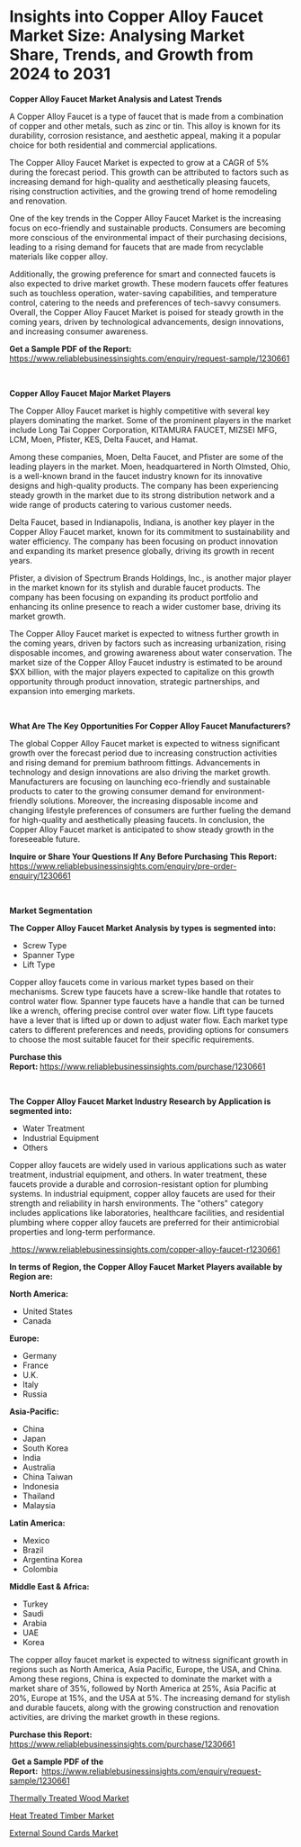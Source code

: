 <p><h1>Insights into Copper Alloy Faucet Market Size: Analysing Market Share, Trends, and Growth from 2024 to 2031</h1></p><p><strong>Copper Alloy Faucet Market Analysis and Latest Trends</strong></p>
<p><p>A Copper Alloy Faucet is a type of faucet that is made from a combination of copper and other metals, such as zinc or tin. This alloy is known for its durability, corrosion resistance, and aesthetic appeal, making it a popular choice for both residential and commercial applications.</p><p>The Copper Alloy Faucet Market is expected to grow at a CAGR of 5% during the forecast period. This growth can be attributed to factors such as increasing demand for high-quality and aesthetically pleasing faucets, rising construction activities, and the growing trend of home remodeling and renovation.</p><p>One of the key trends in the Copper Alloy Faucet Market is the increasing focus on eco-friendly and sustainable products. Consumers are becoming more conscious of the environmental impact of their purchasing decisions, leading to a rising demand for faucets that are made from recyclable materials like copper alloy.</p><p>Additionally, the growing preference for smart and connected faucets is also expected to drive market growth. These modern faucets offer features such as touchless operation, water-saving capabilities, and temperature control, catering to the needs and preferences of tech-savvy consumers. Overall, the Copper Alloy Faucet Market is poised for steady growth in the coming years, driven by technological advancements, design innovations, and increasing consumer awareness.</p></p>
<p><strong>Get a Sample PDF of the Report:&nbsp;</strong> <a href="https://www.reliablebusinessinsights.com/enquiry/request-sample/1230661">https://www.reliablebusinessinsights.com/enquiry/request-sample/1230661</a></p>
<p>&nbsp;</p>
<p><strong>Copper Alloy Faucet Major Market Players</strong></p>
<p><p>The Copper Alloy Faucet market is highly competitive with several key players dominating the market. Some of the prominent players in the market include Long Tai Copper Corporation, KITAMURA FAUCET, MIZSEI MFG, LCM, Moen, Pfister, KES, Delta Faucet, and Hamat. </p><p>Among these companies, Moen, Delta Faucet, and Pfister are some of the leading players in the market. Moen, headquartered in North Olmsted, Ohio, is a well-known brand in the faucet industry known for its innovative designs and high-quality products. The company has been experiencing steady growth in the market due to its strong distribution network and a wide range of products catering to various customer needs. </p><p>Delta Faucet, based in Indianapolis, Indiana, is another key player in the Copper Alloy Faucet market, known for its commitment to sustainability and water efficiency. The company has been focusing on product innovation and expanding its market presence globally, driving its growth in recent years.</p><p>Pfister, a division of Spectrum Brands Holdings, Inc., is another major player in the market known for its stylish and durable faucet products. The company has been focusing on expanding its product portfolio and enhancing its online presence to reach a wider customer base, driving its market growth.</p><p>The Copper Alloy Faucet market is expected to witness further growth in the coming years, driven by factors such as increasing urbanization, rising disposable incomes, and growing awareness about water conservation. The market size of the Copper Alloy Faucet industry is estimated to be around $XX billion, with the major players expected to capitalize on this growth opportunity through product innovation, strategic partnerships, and expansion into emerging markets.</p></p>
<p>&nbsp;</p>
<p><strong>What Are The Key Opportunities For Copper Alloy Faucet Manufacturers?</strong></p>
<p><p>The global Copper Alloy Faucet market is expected to witness significant growth over the forecast period due to increasing construction activities and rising demand for premium bathroom fittings. Advancements in technology and design innovations are also driving the market growth. Manufacturers are focusing on launching eco-friendly and sustainable products to cater to the growing consumer demand for environment-friendly solutions. Moreover, the increasing disposable income and changing lifestyle preferences of consumers are further fueling the demand for high-quality and aesthetically pleasing faucets. In conclusion, the Copper Alloy Faucet market is anticipated to show steady growth in the foreseeable future.</p></p>
<p><strong>Inquire or Share Your Questions If Any Before Purchasing This Report:</strong> <a href="https://www.reliablebusinessinsights.com/enquiry/pre-order-enquiry/1230661">https://www.reliablebusinessinsights.com/enquiry/pre-order-enquiry/1230661</a></p>
<p>&nbsp;</p>
<p><strong>Market Segmentation</strong></p>
<p><strong>The Copper Alloy Faucet Market Analysis by types is segmented into:</strong></p>
<p><ul><li>Screw Type</li><li>Spanner Type</li><li>Lift Type</li></ul></p>
<p><p>Copper alloy faucets come in various market types based on their mechanisms. Screw type faucets have a screw-like handle that rotates to control water flow. Spanner type faucets have a handle that can be turned like a wrench, offering precise control over water flow. Lift type faucets have a lever that is lifted up or down to adjust water flow. Each market type caters to different preferences and needs, providing options for consumers to choose the most suitable faucet for their specific requirements.</p></p>
<p><strong>Purchase this Report:&nbsp;</strong><a href="https://www.reliablebusinessinsights.com/purchase/1230661">https://www.reliablebusinessinsights.com/purchase/1230661</a></p>
<p>&nbsp;</p>
<p><strong>The Copper Alloy Faucet Market Industry Research by Application is segmented into:</strong></p>
<p><ul><li>Water Treatment</li><li>Industrial Equipment</li><li>Others</li></ul></p>
<p><p>Copper alloy faucets are widely used in various applications such as water treatment, industrial equipment, and others. In water treatment, these faucets provide a durable and corrosion-resistant option for plumbing systems. In industrial equipment, copper alloy faucets are used for their strength and reliability in harsh environments. The "others" category includes applications like laboratories, healthcare facilities, and residential plumbing where copper alloy faucets are preferred for their antimicrobial properties and long-term performance.</p></p>
<p><a href="https://www.reliablebusinessinsights.com/copper-alloy-faucet-r1230661">&nbsp;https://www.reliablebusinessinsights.com/copper-alloy-faucet-r1230661</a></p>
<p><strong>In terms of Region, the Copper Alloy Faucet Market Players available by Region are:</strong></p>
<p>
    <p> <strong> North America: </strong>
        <ul>
            <li>United States</li>
            <li>Canada</li>
        </ul>
        </p> 
    <p> <strong> Europe: </strong>
        <ul>
            <li>Germany</li>
            <li>France</li>
            <li>U.K.</li>
            <li>Italy</li>
            <li>Russia</li>
        </ul>
        </p> 
    <p> <strong> Asia-Pacific: </strong>
        <ul>
            <li>China</li>
            <li>Japan</li>
            <li>South Korea</li>
            <li>India</li>
            <li>Australia</li>
            <li>China Taiwan</li>
            <li>Indonesia</li>
            <li>Thailand</li>
            <li>Malaysia</li>
        </ul>
        </p> 
    <p> <strong> Latin America: </strong>
        <ul>
            <li>Mexico</li>
            <li>Brazil</li>
            <li>Argentina Korea</li>
            <li>Colombia</li>
        </ul>
        </p> 
    <p> <strong> Middle East & Africa: </strong>
        <ul>
            <li>Turkey</li>
            <li>Saudi</li>
            <li>Arabia</li>
            <li>UAE</li>
            <li>Korea</li>
        </ul>
    </p>
    </p>
<p><p>The copper alloy faucet market is expected to witness significant growth in regions such as North America, Asia Pacific, Europe, the USA, and China. Among these regions, China is expected to dominate the market with a market share of 35%, followed by North America at 25%, Asia Pacific at 20%, Europe at 15%, and the USA at 5%. The increasing demand for stylish and durable faucets, along with the growing construction and renovation activities, are driving the market growth in these regions.</p></p>
<p><strong>Purchase this Report: </strong><a href="https://www.reliablebusinessinsights.com/purchase/1230661">https://www.reliablebusinessinsights.com/purchase/1230661</a></p>
<p>&nbsp;<strong>Get a Sample PDF of the Report:&nbsp;&nbsp;</strong><a href="https://www.reliablebusinessinsights.com/enquiry/request-sample/1230661">https://www.reliablebusinessinsights.com/enquiry/request-sample/1230661</a></p>
<p><strong></strong></p>
<p><p><a href="https://github.com/ZackaryHalvorson2023/Market-Research-Report-List-1/blob/main/thermally-treated-wood-market.md">Thermally Treated Wood Market</a></p><p><a href="https://github.com/AnnChovey2023/Market-Research-Report-List-1/blob/main/heat-treated-timber-market.md">Heat Treated Timber Market</a></p><p><a href="https://github.com/DeonteStanton2023/Market-Research-Report-List-1/blob/main/external-sound-cards-market.md">External Sound Cards Market</a></p></p>